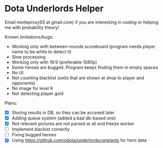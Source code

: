# Dota Underlords Helper
Email me(leprosy93 at gmail.com) if you are interesting in coding or helping me with probability theory!

Known limitations/bugs:
- Working only with between-rounds scoreboard (program needs player name to be white to detect it)
- Slow processing
- Working only with 16:9 (preferable 1080p)
- Some heroes are bugged. Program keeps finding them in empty spaces
- No UI
- Not counting blacklist (units that are shown at shop to player and opponents)
- No image for level 9
- Not detecting player gold

Plans:
- [x] Storing results in DB, so they can be accesed later
- [x] Adding queue system (added a bad db-based one)
- [X] Not relevant pictures are not parsed at all and freeze worker
- [ ] Implement blackist correctly
- [ ] Fixing bugged heroes
- [x] Using https://github.com/odota/underlordsconstants for hero data
